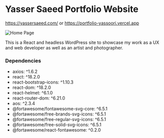 # Yasser Saeed Portfolio Website

https://yassersaeed.com/
or
https://portfolio-yassoori.vercel.app

![Home Page](public/images/screenshot-home.png)

This is a React and headless WordPress site to showcase my work as a UX and web developer as well as an artist and photographer.

### Dependencies

- axios: ^1.6.2
- react: ^18.2.0
- react-bootstrap-icons: ^1.10.3
- react-dom: ^18.2.0
- react-helmet: ^6.1.0
- react-router-dom: ^6.21.0
- aos: ^2.3.4
- @fortawesome/fontawesome-svg-core: ^6.5.1
- @fortawesome/free-brands-svg-icons: ^6.5.1
- @fortawesome/free-regular-svg-icons: ^6.5.1
- @fortawesome/free-solid-svg-icons: ^6.5.1
- @fortawesome/react-fontawesome: ^0.2.0